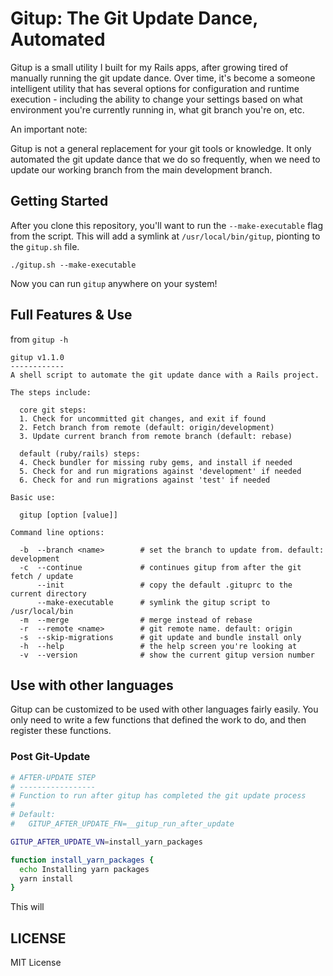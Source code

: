 # Gitup: The Git Update Dance, Automated

Gitup is a small utility I built for my Rails apps, after growing tired of manually running the git update dance. Over time,
it's become a someone intelligent utility that has several options for configuration and runtime execution - including the
ability to change your settings based on what environment you're currently running in, what git branch you're on, etc.

An important note:

Gitup is not a general replacement for your git tools or knowledge. It only automated the git update dance that we do so
frequently, when we need to update our working branch from the main development branch.

## Getting Started

After you clone this repository, you'll want to run the `--make-executable` flag from the script. This will add a symlink
at `/usr/local/bin/gitup`, pionting to the `gitup.sh` file.

`./gitup.sh --make-executable`

Now you can run `gitup` anywhere on your system!

## Full Features & Use

from `gitup -h`

```
gitup v1.1.0
------------
A shell script to automate the git update dance with a Rails project.
 
The steps include:
 
  core git steps:
  1. Check for uncommitted git changes, and exit if found
  2. Fetch branch from remote (default: origin/development)
  3. Update current branch from remote branch (default: rebase)

  default (ruby/rails) steps:
  4. Check bundler for missing ruby gems, and install if needed
  5. Check for and run migrations against 'development' if needed
  6. Check for and run migrations against 'test' if needed
 
Basic use:
 
  gitup [option [value]]
 
Command line options:
 
  -b  --branch <name>        # set the branch to update from. default: development
  -c  --continue             # continues gitup from after the git fetch / update
      --init                 # copy the default .gituprc to the current directory
      --make-executable      # symlink the gitup script to /usr/local/bin
  -m  --merge                # merge instead of rebase
  -r  --remote <name>        # git remote name. default: origin
  -s  --skip-migrations      # git update and bundle install only
  -h  --help                 # the help screen you're looking at
  -v  --version              # show the current gitup version number
```

## Use with other languages

Gitup can be customized to be used with other languages fairly easily. You only need to write a few functions
that defined the work to do, and then register these functions.

### Post Git-Update

```bash
# AFTER-UPDATE STEP
# -----------------
# Function to run after gitup has completed the git update process
#
# Default:
#   GITUP_AFTER_UPDATE_FN=__gitup_run_after_update

GITUP_AFTER_UPDATE_VN=install_yarn_packages

function install_yarn_packages {
  echo Installing yarn packages
  yarn install
}
```

This will 

## LICENSE

MIT License
